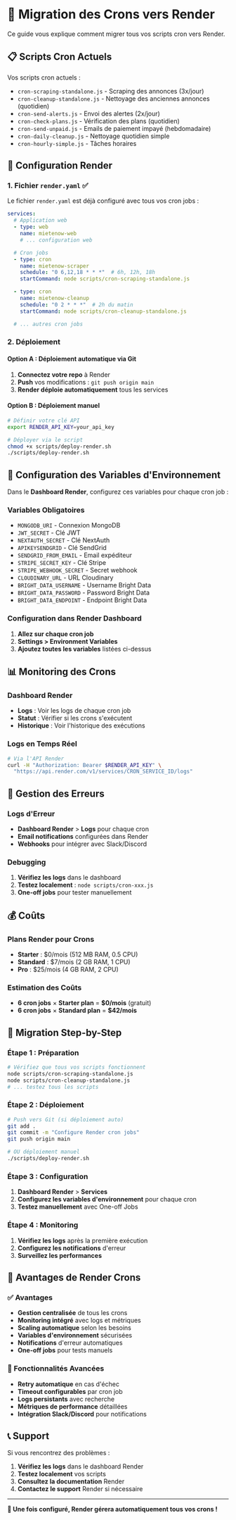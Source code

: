 # 🚀 Migration des Crons vers Render

Ce guide vous explique comment migrer tous vos scripts cron vers Render.

## 📋 Scripts Cron Actuels

Vos scripts cron actuels :
- `cron-scraping-standalone.js` - Scraping des annonces (3x/jour)
- `cron-cleanup-standalone.js` - Nettoyage des anciennes annonces (quotidien)
- `cron-send-alerts.js` - Envoi des alertes (2x/jour)
- `cron-check-plans.js` - Vérification des plans (quotidien)
- `cron-send-unpaid.js` - Emails de paiement impayé (hebdomadaire)
- `cron-daily-cleanup.js` - Nettoyage quotidien simple
- `cron-hourly-simple.js` - Tâches horaires

## 🎯 Configuration Render

### 1. Fichier `render.yaml` ✅

Le fichier `render.yaml` est déjà configuré avec tous vos cron jobs :

```yaml
services:
  # Application web
  - type: web
    name: mietenow-web
    # ... configuration web

  # Cron jobs
  - type: cron
    name: mietenow-scraper
    schedule: "0 6,12,18 * * *"  # 6h, 12h, 18h
    startCommand: node scripts/cron-scraping-standalone.js

  - type: cron
    name: mietenow-cleanup
    schedule: "0 2 * * *"  # 2h du matin
    startCommand: node scripts/cron-cleanup-standalone.js

  # ... autres cron jobs
```

### 2. Déploiement

#### Option A : Déploiement automatique via Git
1. **Connectez votre repo** à Render
2. **Push** vos modifications : `git push origin main`
3. **Render déploie automatiquement** tous les services

#### Option B : Déploiement manuel
```bash
# Définir votre clé API
export RENDER_API_KEY=your_api_key

# Déployer via le script
chmod +x scripts/deploy-render.sh
./scripts/deploy-render.sh
```

## 🔧 Configuration des Variables d'Environnement

Dans le **Dashboard Render**, configurez ces variables pour chaque cron job :

### Variables Obligatoires
- `MONGODB_URI` - Connexion MongoDB
- `JWT_SECRET` - Clé JWT
- `NEXTAUTH_SECRET` - Clé NextAuth
- `APIKEYSENDGRID` - Clé SendGrid
- `SENDGRID_FROM_EMAIL` - Email expéditeur
- `STRIPE_SECRET_KEY` - Clé Stripe
- `STRIPE_WEBHOOK_SECRET` - Secret webhook
- `CLOUDINARY_URL` - URL Cloudinary
- `BRIGHT_DATA_USERNAME` - Username Bright Data
- `BRIGHT_DATA_PASSWORD` - Password Bright Data
- `BRIGHT_DATA_ENDPOINT` - Endpoint Bright Data

### Configuration dans Render Dashboard
1. **Allez sur chaque cron job**
2. **Settings > Environment Variables**
3. **Ajoutez toutes les variables** listées ci-dessus

## 📊 Monitoring des Crons

### Dashboard Render
- **Logs** : Voir les logs de chaque cron job
- **Statut** : Vérifier si les crons s'exécutent
- **Historique** : Voir l'historique des exécutions

### Logs en Temps Réel
```bash
# Via l'API Render
curl -H "Authorization: Bearer $RENDER_API_KEY" \
  "https://api.render.com/v1/services/CRON_SERVICE_ID/logs"
```

## 🚨 Gestion des Erreurs

### Logs d'Erreur
- **Dashboard Render** > **Logs** pour chaque cron
- **Email notifications** configurées dans Render
- **Webhooks** pour intégrer avec Slack/Discord

### Debugging
1. **Vérifiez les logs** dans le dashboard
2. **Testez localement** : `node scripts/cron-xxx.js`
3. **One-off jobs** pour tester manuellement

## 💰 Coûts

### Plans Render pour Crons
- **Starter** : $0/mois (512 MB RAM, 0.5 CPU)
- **Standard** : $7/mois (2 GB RAM, 1 CPU)
- **Pro** : $25/mois (4 GB RAM, 2 CPU)

### Estimation des Coûts
- **6 cron jobs** × **Starter plan** = **$0/mois** (gratuit)
- **6 cron jobs** × **Standard plan** = **$42/mois**

## 🔄 Migration Step-by-Step

### Étape 1 : Préparation
```bash
# Vérifiez que tous vos scripts fonctionnent
node scripts/cron-scraping-standalone.js
node scripts/cron-cleanup-standalone.js
# ... testez tous les scripts
```

### Étape 2 : Déploiement
```bash
# Push vers Git (si déploiement auto)
git add .
git commit -m "Configure Render cron jobs"
git push origin main

# OU déploiement manuel
./scripts/deploy-render.sh
```

### Étape 3 : Configuration
1. **Dashboard Render** > **Services**
2. **Configurez les variables d'environnement** pour chaque cron
3. **Testez manuellement** avec One-off Jobs

### Étape 4 : Monitoring
1. **Vérifiez les logs** après la première exécution
2. **Configurez les notifications** d'erreur
3. **Surveillez les performances**

## 🎯 Avantages de Render Crons

### ✅ Avantages
- **Gestion centralisée** de tous les crons
- **Monitoring intégré** avec logs et métriques
- **Scaling automatique** selon les besoins
- **Variables d'environnement** sécurisées
- **Notifications** d'erreur automatiques
- **One-off jobs** pour tests manuels

### 🔧 Fonctionnalités Avancées
- **Retry automatique** en cas d'échec
- **Timeout configurables** par cron job
- **Logs persistants** avec recherche
- **Métriques de performance** détaillées
- **Intégration Slack/Discord** pour notifications

## 📞 Support

Si vous rencontrez des problèmes :
1. **Vérifiez les logs** dans le dashboard Render
2. **Testez localement** vos scripts
3. **Consultez la documentation** Render
4. **Contactez le support** Render si nécessaire

---

**🎉 Une fois configuré, Render gérera automatiquement tous vos crons !**
